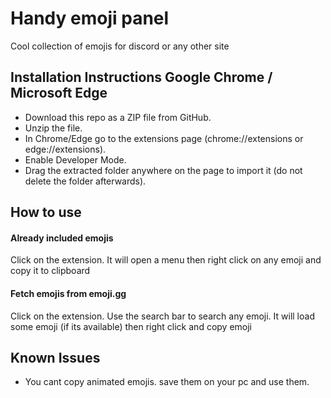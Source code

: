 
# Handy emoji panel


Cool collection of emojis for discord or any other site
## Installation Instructions Google Chrome / Microsoft Edge

- Download this repo as a ZIP file from GitHub.
- Unzip the file.
- In Chrome/Edge go to the extensions page (chrome://extensions or edge://extensions).
- Enable Developer Mode.
- Drag the extracted folder anywhere on the page to import it (do not delete the folder afterwards).

  
## How to use

#### Already included emojis

Click on the extension. It will open a menu then right click on any emoji and copy it to clipboard

#### Fetch emojis from emoji.gg

Click on the extension. Use the search bar to search any emoji. It will load some emoji (if its available) then right click and copy emoji

  
## Known Issues

- You cant copy animated emojis. save them on your pc and use them.

  